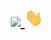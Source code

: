 <h1 align="center">
   <a href="https://git.io/typing-svg">
      <img src="https://readme-typing-svg.herokuapp.com?size=30&duration=4000&color=A020F0&center=true&vCenter=true&multiline=true&width=500&height=50&lines=Hi,+I'm+Vaishnavi+Pawar!">
   </a>
   <img src="https://raw.githubusercontent.com/ABSphreak/ABSphreak/master/gifs/Hi.gif" width="30px">
</h1>




<!--
**vaishnavipawar09/vaishnavipawar09** is a ✨ _special_ ✨ repository because its `README.md` (this file) appears on your GitHub profile.

Here are some ideas to get you started:

- 🔭 I’m currently working on ...
- 🌱 I’m currently learning ...
- 👯 I’m looking to collaborate on ...
- 🤔 I’m looking for help with ...
- 💬 Ask me about ...
- 📫 How to reach me: ...
- 😄 Pronouns: ...
- ⚡ Fun fact: ...
-->
